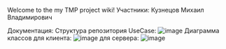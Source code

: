 Welcome to the my TMP project wiki!
Участники:
Кузнецов Михаил Владимирович

Документация:
Структура репозитория
UseCase:
![image](https://github.com/user-attachments/assets/544f0c7f-4a09-4749-8ab1-d0c4a55d19b5)
Диаграмма классов
для клиента:
![image](https://github.com/user-attachments/assets/7bff0665-e2bf-4c79-98ed-a5b237b7b396)
для сервера:
![image](https://github.com/user-attachments/assets/29d1c418-a0f9-476a-8f03-c5b2d32f8e53)
